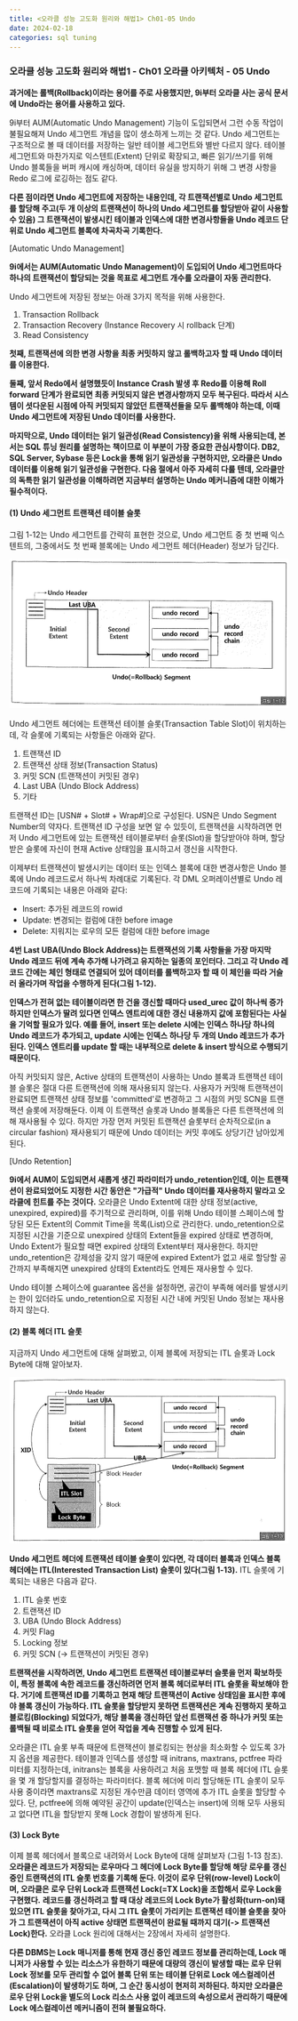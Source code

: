 ```yaml
---
title: <오라클 성능 고도화 원리와 해법1> Ch01-05 Undo
date: 2024-02-18
categories: sql tuning
---
```



### 오라클 성능 고도화 원리와 해법1 - Ch01 오라클 아키텍처 - 05 Undo

**과거에는 롤백(Rollback)이라는 용어를 주로 사용했지만, 9i부터 오라클 사는 공식 문서에 Undo라는 용어를 사용하고 있다.**

9i부터 AUM(Automatic Undo Management) 기능이 도입되면서 그런 수동 작업이 불필요해져 Undo 세그먼트 개념을 많이 생소하게 느끼는 것 같다.
Undo 세그먼트는 구조적으로 볼 때 데이터를 저장하는 일반 테이블 세그먼트와 별반 다르지 않다. 테이블 세그먼트와 마찬가지로 익스텐트(Extent) 단위로 확장되고, 빠른 읽기/쓰기를 위해 Undo 블록들을 버퍼 캐시에 캐싱하며, 데이터 유실을 방지하기 위해 그 변경 사항을 Redo 로그에 로깅하는 점도 같다.

**다른 점이라면 Undo 세그먼트에 저장하는 내용인데, 각 트랜잭션별로 Undo 세그먼트를 할당해 주고(두 개 이상의 트랜잭션이 하나의 Undo 세그먼트를 할당받아 같이 사용할 수 있음) 그 트랜잭션이 발생시킨 테이블과 인덱스에 대한 변경사항들을 Undo 레코드 단위로 Undo 세그먼트 블록에 차곡차곡 기록한다.**


[Automatic Undo Management]

**9i에서는 AUM(Automatic Undo Management)이 도입되어 Undo 세그먼트마다 하나의 트랜잭션이 할당되는 것을 목표로 세그먼트 개수를 오라클이 자동 관리한다.**


Undo 세그먼트에 저장된 정보는 아래 3가지 목적을 위해 사용한다.

1. Transaction Rollback
2. Transaction Recovery (Instance Recovery 시 rollback 단계)
3. Read Consistency

**첫째, 트랜잭션에 의한 변경 사항을 최종 커밋하지 않고 롤백하고자 할 때 Undo 데이터를 이용한다.**

**둘째, 앞서 Redo에서 설명했듯이 Instance Crash 발생 후 Redo를 이용해 Roll forward 단계가 완료되면 최종 커밋되지 않은 변경사항까지 모두 복구된다. 따라서 시스템이 셧다운된 시점에 아직 커밋되지 않았던 트랜잭션들을 모두 롤백해야 하는데, 이때 Undo 세그먼트에 저장된 Undo 데이터를 사용한다.**

**마지막으로, Undo 데이터는 읽기 일관성(Read Consistency)을 위해 사용되는데, 본서는 SQL 튜닝 원리를 설명하는 책이므로 이 부분이 가장 중요한 관심사항이다. DB2, SQL Server, Sybase 등은 Lock을 통해 읽기 일관성을 구현하지만, 오라클은 Undo 데이터를 이용해 읽기 일관성을 구현한다. 다음 절에서 아주 자세히 다룰 텐데, 오라클만의 독특한 읽기 일관성을 이해하려면 지금부터 설명하는 Undo 메커니즘에 대한 이해가 필수적이다.**

#### (1) Undo 세그먼트 트랜잭션 테이블 슬롯

그림 1-12는 Undo 세그먼트를 간략히 표현한 것으로, Undo 세그먼트 중 첫 번째 익스텐트의, 그중에서도 첫 번째 블록에는 Undo 세그먼트 헤더(Header) 정보가 담긴다.

![](/assets/images/sqlp/1-01-12.png)

Undo 세그먼트 헤더에는 트랜잭션 테이블 슬롯(Transaction Table Slot)이 위치하는데, 각 슬롯에 기록되는 사항들은 아래와 같다.

1. 트랜잭션 ID
2. 트랜잭션 상태 정보(Transaction Status)
3. 커밋 SCN (트랜잭션이 커밋된 경우)
4. Last UBA (Undo Block Address)
5. 기타

트랜잭션 ID는 [USN# + Slot# + Wrap#]으로 구성된다. USN은 Undo Segment Number의 약자다. 트랜잭션 ID 구성을 보면 알 수 있듯이, 트랜잭션을 시작하려면 먼저 Undo 세그먼트에 있는 트랜잭션 테이블로부터 슬롯(Slot)을 할당받아야 하며, 할당받은 슬롯에 자신이 현재 Active 상태임을 표시하고서 갱신을 시작한다.

이제부터 트랜잭션이 발생시키는 데이터 또는 인덱스 블록에 대한 변경사항은 Undo 블록에 Undo 레코드로서 하나씩 차례대로 기록된다. 각 DML 오퍼레이션별로 Undo 레코드에 기록되는 내용은 아래와 같다:

- Insert: 추가된 레코드의 rowid
- Update: 변경되는 컬럼에 대한 before image
- Delete: 지워지는 로우의 모든 컬럼에 대한 before image

**4번 Last UBA(Undo Block Address)는 트랜잭션의 기록 사항들을 가장 마지막 Undo 레코드 뒤에 계속 추가해 나가려고 유지하는 일종의 포인터다. 그리고 각 Undo 레코드 간에는 체인 형태로 연결되어 있어 데이터를 롤백하고자 할 때 이 체인을 따라 거슬러 올라가며 작업을 수행하게 된다(그림 1-12).**

**인덱스가 전혀 없는 테이블이라면 한 건을 갱신할 때마다 used_urec 값이 하나씩 증가하지만 인덱스가 딸려 있다면 인덱스 엔트리에 대한 갱신 내용까지 값에 포함된다는 사실을 기억할 필요가 있다. 예를 들어, insert 또는 delete 시에는 인덱스 하나당 하나의 Undo 레코드가 추가되고, update 시에는 인덱스 하나당 두 개의 Undo 레코드가 추가된다. 인덱스 엔트리를 update 할 때는 내부적으로 delete & insert 방식으로 수행되기 때문이다.**

아직 커밋되지 않은, Active 상태의 트랜잭션이 사용하는 Undo 블록과 트랜잭션 테이블 슬롯은 절대 다른 트랜잭션에 의해 재사용되지 않는다. 사용자가 커밋해 트랜잭션이 완료되면 트랜잭션 상태 정보를 'committed'로 변경하고 그 시점의 커밋 SCN을 트랜잭션 슬롯에 저장해둔다. 이제 이 트랜잭션 슬롯과 Undo 블록들은 다른 트랜잭션에 의해 재사용될 수 있다. 하지만 가장 먼저 커밋된 트랜잭션 슬롯부터 순차적으로(in a circular fashion) 재사용되기 때문에 Undo 데이터는 커밋 후에도 상당기간 남아있게 된다.


[Undo Retention]

**9i에서 AUM이 도입되면서 새롭게 생긴 파라미터가 undo_retention인데, 이는 트랜잭션이 완료되었어도 지정한 시간 동안은 "가급적" Undo 데이터를 재사용하지 말라고 오라클에 힌트를 주는 것이다.** 오라클은 Undo Extent에 대한 상태 정보(active, unexpired, expired)를 주기적으로 관리하며, 이를 위해 Undo 테이블 스페이스에 할당된 모든 Extent의 Commit Time을 목록(List)으로 관리한다. undo_retention으로 지정된 시간을 기준으로 unexpired 상태의 Extent들을 expired 상태로 변경하며, Undo Extent가 필요할 때면 expired 상태의 Extent부터 재사용한다. 하지만 undo_retention은 강제성을 갖지 않기 때문에 expired Extent가 없고 새로 할당할 공간까지 부족해지면 unexpired 상태의 Extent라도 언제든 재사용할 수 있다.

Undo 테이블 스페이스에 guarantee 옵션을 설정하면, 공간이 부족해 에러를 발생시키는 한이 있더라도 undo_retention으로 지정된 시간 내에 커밋된 Undo 정보는 재사용하지 않는다.


#### (2) 블록 헤더 ITL 슬롯

지금까지 Undo 세그먼트에 대해 살펴봤고, 이제 블록에 저장되는 ITL 슬롯과 Lock Byte에 대해 알아보자.

![](/assets/images/sqlp/1-01-13.png)

**Undo 세그먼트 헤더에 트랜잭션 테이블 슬롯이 있다면, 각 데이터 블록과 인덱스 블록 헤더에는 ITL(Interested Transaction List) 슬롯이 있다(그림 1-13).** ITL 슬롯에 기록되는 내용은 다음과 같다.

1. ITL 슬롯 번호
2. 트랜잭션 ID
3. UBA (Undo Block Address)
4. 커밋 Flag
5. Locking 정보
6. 커밋 SCN (-> 트랜잭션이 커밋된 경우)

**트랜잭션을 시작하려면, Undo 세그먼트 트랜잭션 테이블로부터 슬롯을 먼저 확보하듯이, 특정 블록에 속한 레코드를 갱신하려면 먼저 블록 헤더로부터 ITL 슬롯을 확보해야 한다. 거기에 트랜잭션 ID를 기록하고 현재 해당 트랜잭션이 Active 상태임을 표시한 후에야 블록 갱신이 가능하다. ITL 슬롯을 할당받지 못하면 트랜잭션은 계속 진행하지 못하고 블로킹(Blocking) 되었다가, 해당 블록을 갱신하던 앞선 트랜잭션 중 하나가 커밋 또는 롤백될 때 비로소 ITL 슬롯을 얻어 작업을 계속 진행할 수 있게 된다.**

오라클은 ITL 슬롯 부족 때문에 트랜잭션이 블로킹되는 현상을 최소화할 수 있도록 3가지 옵션을 제공한다. 테이블과 인덱스를 생성할 때 initrans, maxtrans, pctfree 파라미터를 지정하는데, initrans는 블록을 사용하려고 처음 포맷할 때 블록 헤더에 ITL 슬롯을 몇 개 할당할지를 결정하는 파라미터다. 블록 헤더에 미리 할당해둔 ITL 슬롯이 모두 사용 중이라면 maxtrans로 지정된 개수만큼 데이터 영역에 추가 ITL 슬롯을 할당할 수 있다. 단, pctfree에 의해 예약된 공간이 update(인덱스는 insert)에 의해 모두 사용되고 없다면 ITL을 할당받지 못해 Lock 경합이 발생하게 된다.

#### (3) Lock Byte

이제 블록 헤더에서 블록으로 내려와서 Lock Byte에 대해 살펴보자 (그림 1-13 참조). **오라클은 레코드가 저장되는 로우마다 그 헤더에 Lock Byte를 할당해 해당 로우를 갱신 중인 트랜잭션의 ITL 슬롯 번호를 기록해 둔다. 이것이 로우 단위(row-level) Lock이며, 오라클은 로우 단위 Lock과 트랜잭션 Lock(=TX Lock)을 조합해서 로우 Lock을 구현했다.**
**레코드를 갱신하려고 할 때 대상 레코드의 Lock Byte가 활성화(turn-on)돼 있으면 ITL 슬롯을 찾아가고, 다시 그 ITL 슬롯이 가리키는 트랜잭션 테이블 슬롯을 찾아가 그 트랜잭션이 아직 active 상태면 트랜잭션이 완료될 때까지 대기(-> 트랜잭션 Lock)한다.** 오라클 Lock 원리에 대해서는 2장에서 자세히 설명한다.

**다른 DBMS는 Lock 매니저를 통해 현재 갱신 중인 레코드 정보를 관리하는데, Lock 매니저가 사용할 수 있는 리소스가 유한하기 때문에 대량의 갱신이 발생할 때는 로우 단위 Lock 정보를 모두 관리할 수 없어 블록 단위 또는 테이블 단위로 Lock 에스컬레이션(Escalation)이 발생하기도 하며, 그 순간 동시성이 현저히 저하된다. 하지만 오라클은 로우 단위 Lock을 별도의 Lock 리소스 사용 없이 레코드의 속성으로서 관리하기 때문에 Lock 에스컬레이션 메커니즘이 전혀 불필요하다.**

